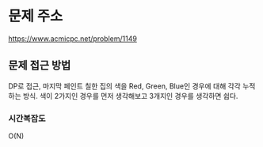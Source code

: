 # 문제 주소

https://www.acmicpc.net/problem/1149

## 문제 접근 방법

DP로 접근, 마지막 페인트 칠한 집의 색을 Red, Green, Blue인 경우에 대해 각각 누적하는 방식.
색이 2가지인 경우를 먼저 생각해보고 3개지인 경우를 생각하면 쉽다.

### 시간복잡도

O(N)
